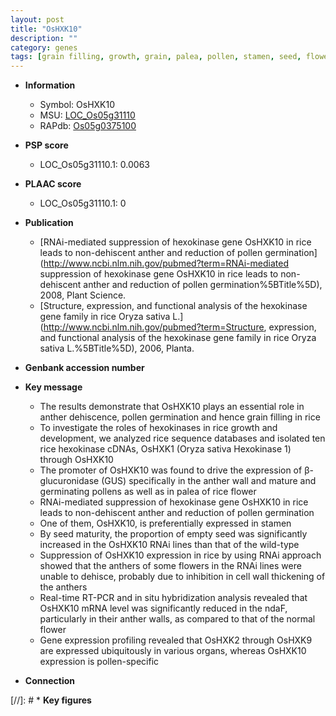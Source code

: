 ```yaml
---
layout: post
title: "OsHXK10"
description: ""
category: genes
tags: [grain filling, growth, grain, palea, pollen, stamen, seed, flower, anther, cell wall]
---
```


* **Information**  
    + Symbol: OsHXK10  
    + MSU: [LOC_Os05g31110](http://rice.plantbiology.msu.edu/cgi-bin/ORF_infopage.cgi?orf=LOC_Os05g31110)  
    + RAPdb: [Os05g0375100](http://rapdb.dna.affrc.go.jp/viewer/gbrowse_details/irgsp1?name=Os05g0375100)  

* **PSP score**  
    + LOC_Os05g31110.1: 0.0063 

* **PLAAC score**  
    + LOC_Os05g31110.1: 0 

* **Publication**  
    + [RNAi-mediated suppression of hexokinase gene OsHXK10 in rice leads to non-dehiscent anther and reduction of pollen germination](http://www.ncbi.nlm.nih.gov/pubmed?term=RNAi-mediated suppression of hexokinase gene OsHXK10 in rice leads to non-dehiscent anther and reduction of pollen germination%5BTitle%5D), 2008, Plant Science.
    + [Structure, expression, and functional analysis of the hexokinase gene family in rice Oryza sativa L.](http://www.ncbi.nlm.nih.gov/pubmed?term=Structure, expression, and functional analysis of the hexokinase gene family in rice Oryza sativa L.%5BTitle%5D), 2006, Planta.

* **Genbank accession number**  

* **Key message**  
    + The results demonstrate that OsHXK10 plays an essential role in anther dehiscence, pollen germination and hence grain filling in rice
    + To investigate the roles of hexokinases in rice growth and development, we analyzed rice sequence databases and isolated ten rice hexokinase cDNAs, OsHXK1 (Oryza sativa Hexokinase 1) through OsHXK10
    + The promoter of OsHXK10 was found to drive the expression of β-glucuronidase (GUS) specifically in the anther wall and mature and germinating pollens as well as in palea of rice flower
    + RNAi-mediated suppression of hexokinase gene OsHXK10 in rice leads to non-dehiscent anther and reduction of pollen germination
    + One of them, OsHXK10, is preferentially expressed in stamen
    + By seed maturity, the proportion of empty seed was significantly increased in the OsHXK10 RNAi lines than that of the wild-type
    + Suppression of OsHXK10 expression in rice by using RNAi approach showed that the anthers of some flowers in the RNAi lines were unable to dehisce, probably due to inhibition in cell wall thickening of the anthers
    + Real-time RT-PCR and in situ hybridization analysis revealed that OsHXK10 mRNA level was significantly reduced in the ndaF, particularly in their anther walls, as compared to that of the normal flower
    + Gene expression profiling revealed that OsHXK2 through OsHXK9 are expressed ubiquitously in various organs, whereas OsHXK10 expression is pollen-specific

* **Connection**  

[//]: # * **Key figures**  


